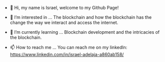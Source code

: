 - 👋 Hi, my name is Israel, welcome to my Github Page!

- 👀 I’m interested in ...
The blockchain and how the blockchain has the change the way we interact and access the internet.

- 🌱 I’m currently learning ...
Blockchain development and the intricacies of the blockchain.

- 📫 How to reach me ...
You can reach me on my linkedIn: https://www.linkedin.com/in/israel-adelaja-a860ab158/
